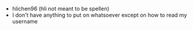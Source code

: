 - hlichen96 (hli not meant to be spellen)
- I don't have anything to put on whatsoever except on how to read my username
